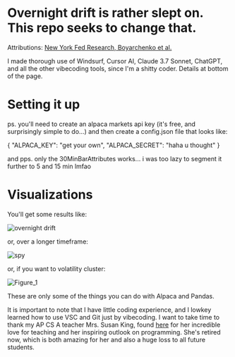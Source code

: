 # Overnight drift is rather slept on. This repo seeks to change that.

Attributions: [New York Fed Research, Boyarchenko et al.](https://www.newyorkfed.org/medialibrary/media/research/staff_reports/sr917.pdf)

I made thorough use of Windsurf, Cursor AI, Claude 3.7 Sonnet, ChatGPT, and all the other vibecoding tools, since I'm a shitty coder. Details at bottom of the page.

# Setting it up
ps. you'll need to create an alpaca markets api key (it's free, and surprisingly simple to do...) and then create a config.json file that looks like:

{
"ALPACA_KEY": "get your own",
"ALPACA_SECRET": "haha u thought"
}

and pps. only the 30MinBarAttributes works... i was too lazy to segment it further to 5 and 15 min lmfao

# Visualizations
You'll get some results like:

![overnight drift](https://github.com/user-attachments/assets/ac8779de-6589-401a-b529-47ee46d13489)

or, over a longer timeframe:

![spy](https://github.com/user-attachments/assets/0af92407-0d09-455d-9c78-4a671e684c41)

or, if you want to volatility cluster:

![Figure_1](https://github.com/user-attachments/assets/538774db-941f-43c1-aae8-5a0d7acc9213)

These are only some of the things you can do with Alpaca and Pandas. 

It is important to note that I have little coding experience, and I lowkey learned how to use VSC and Git just by vibecoding. I want to take time to thank my AP CS A teacher Mrs. Susan King, found [here](https://www.linkedin.com/in/susan-king-00335bba/) for her incredible love for teaching and her inspiring outlook on programming. She's retired now, which is both amazing for her and also a huge loss to all future students.
